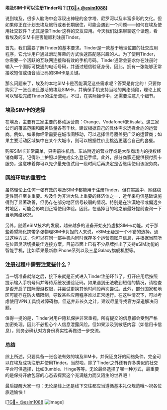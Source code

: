 **埃及SIM卡可以注册Tinder吗？[[TG💪+ @esim1088](https://t.me/s/esim1088)]**

说到埃及，很多人脑海中会浮现出神秘的金字塔、尼罗河以及丰富多彩的文化。但如果你正在计划去埃及旅行或者长期居住，可能会遇到一个问题——如何在埃及使用社交软件？尤其是像Tinder这样的交友应用。今天我们就来聊聊这个话题，看看埃及的SIM卡是否能顺利注册Tinder。

首先，我们需要了解Tinder的基本要求。Tinder是一款基于地理位置的社交应用程序，它允许用户通过滑动屏幕的方式快速匹配感兴趣的人。为了使用Tinder，你需要一个活跃的互联网连接和有效的手机号码。Tinder通常会要求你在注册时输入一个国际可拨通的电话号码，并通过短信验证身份。因此，拥有一张能够正常接收短信或语音验证码的SIM卡是关键。

那么问题来了，埃及的本地SIM卡是否能满足这些需求呢？答案是肯定的！只要你购买了一张合法且激活的埃及SIM卡，并确保手机支持当地的网络频段，理论上就可以轻松完成Tinder的注册流程。不过，在实际操作中，还需要注意几个细节。

### 埃及SIM卡的选择

在埃及，主要有三家主要的移动运营商：Orange、Vodafone和Etisalat。这三家公司的覆盖范围和服务质量各有千秋，建议根据自己的具体需求选择合适的运营商。例如，如果你经常需要在城市间移动，可以选择信号覆盖更广泛的运营商；如果主要活动区域集中在某个大城市，则可以根据性价比挑选更适合自己的套餐。

购买SIM卡非常简单，只需前往机场、车站附近的营业厅或是大型商场内的授权经销商即可。记得带上护照以便完成实名登记手续。此外，部分商家还提供预付费卡服务，这意味着你可以先少量充值试用一段时间后再决定是否继续使用该服务商。

### 网络环境的重要性

虽然理论上任何一张有效的埃及SIM卡都能用于注册Tinder，但在实践中，网络稳定性同样至关重要。埃及作为非洲大陆上重要的经济体之一，近年来电信基础设施得到了显著改善，但仍存在部分地区信号较弱的情况。特别是在沙漠地带或偏远乡村地区，可能会影响到正常使用体验。因此，在选择目的地之前最好提前查询一下当地网络状况。

另外，随着eSIM技术的发展，越来越多的设备开始支持虚拟SIM卡功能。对于那些希望简化携带多张物理SIM卡负担的人来说，eSIM无疑是一个不错的选择。通过这种方式，你可以在同一部手机内同时保存多个运营商账户信息，并根据当前所在位置灵活切换最佳连接方案。目前市面上已有不少品牌推出了支持eSIM功能的智能手机，比如苹果最新款iPhone系列以及三星Galaxy旗舰机型等。

### 注册过程中需要注意些什么？

当一切准备就绪之后，接下来就是正式进入Tinder注册环节了。打开应用后按照提示输入手机号码并等待系统发送验证码。如果遇到无法收到短信的情况，请检查是否开启了国际漫游权限，并尝试更换其他时间段再次尝试。此外，部分国家和地区可能存在防火墙限制，导致某些应用程序难以正常运行。在这种情况下，可以考虑使用VPN工具绕过障碍物，但这并非长久之计，建议尽量寻找官方渠道解决问题。

值得一提的是，Tinder对用户隐私保护非常重视，所有提交的信息都会受到严格加密处理。因此不必担心个人信息泄露风险。但如果涉及到敏感内容（如信用卡信息），则务必确认对方身份真实性再做进一步交流。

### 总结

综上所述，只要具备一张合法有效的埃及SIM卡，并保证良好的网络条件，完全可以在埃及成功注册并使用Tinder。当然啦，除了Tinder之外还有许多类似的社交平台可供选择，比如Bumble、Hinge等等。无论最终选择了哪一种方式，最重要的是保持开放包容的心态去探索这个充满魅力而又陌生的世界吧！

最后提醒大家一句：无论是线上还是线下交往都应当遵循基本礼仪规范哦～祝各位旅途愉快！

[[TG💪+ @esim1088](https://t.me/s/esim1088) ![Image](https://i.postimg.cc/4NQfJmqS/Snipaste-2025-05-13-00-14-12.png)]